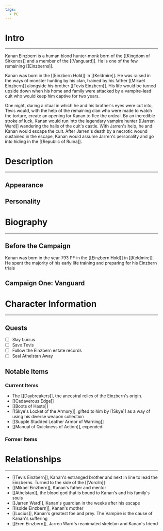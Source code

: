```yaml
---
tags:
  - PC
---
```

# Intro
---
Kanan Einzbern is a human blood hunter-monk born of the [[Kingdom of Sirkonos]] and a member of the [[Vanguard]]. He is one of the few remaining [[Einzberns]].

Kanan was born in the [[Einzbern Hold]] in [[Keldmire]]. He was raised in the ways of monster hunting by his clan, trained by his father [[Mikael Einzbern]] alongside his brother [[Tevis Einzbern]]. His life would be turned upside down when his home and family were attacked by a vampire-lead cult who would keep him captive for two years.

One night, during a ritual in which he and his brother's eyes were cut into, Tevis would, with the help of the remaining clan who were made to watch the torture, create an opening for Kanan to flee the ordeal. By an incredible stroke of luck, Kanan would run into the legendary vampire hunter [[Jarren Ward]] wandering the halls of the cult's castle. With Jarren's help, he and Kanan would escape the cult. After Jarren's death by a necrotic wound sustained in the escape, Kanan would assume Jarren's personality and go into hiding in the [[Republic of Ruina]].
# Description
---
## Appearance
## Personality
# Biography
---
## Before the Campaign
Kanan was born in the year 793 PF in the [[Einzbern Hold]] in [[Keldmire]]. He spent the majority of his early life training and preparing for his Einzbern trials
## Campaign One: Vanguard
# Character Information
---
## Quests
- [ ] Slay Lucius
- [ ] Save Tevis
- [ ] Follow the Einzbern estate records
- [ ] Seal Athelstan Away

## Notable Items
### Current Items
- The [[Daybreakers]], the ancestral relics of the Einzbern's origin.
- [[Cadaverous Edge]]
- [[Boots of Haste]]
- [[Skye's Locket of the Armory]], gifted to him by [[Skye]] as a way of using his diverse weapon collection
- [[Supple Studded Leather Armor of Warning]]
- [[Manual of Quickness of Action]], expended
### Former Items
# Relationships
---
- [[Tevis Einzbern]], Kanan's estranged brother and next in line to lead the Einzberns. Turned to the side of the [[Vorciln]]
- [[Mikael Einzbern]], Kanan's father and mentor
- [[Athelstan]], the blood god that is bound to Kanan's and his family's souls
- [[Jarren Ward]], Kanan's guardian in the weeks after his escape
- [[Isolde Einzbern]], Kanan's mother
- [[Lucius]], Kanan's greatest foe and prey. The Vampire is the cause of Kanan's suffering
- [[Eren Einzbern]], Jarren Ward's reanimated skeleton and Kanan's friend